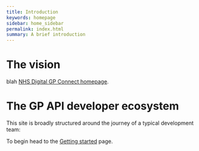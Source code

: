 ```yaml
---
title: Introduction
keywords: homepage
sidebar: home_sidebar
permalink: index.html
summary: A brief introduction
---
```


# The vision #

blah [NHS Digital GP Connect homepage](https://digital.nhs.uk/article/1275/GP-Connect).

# The GP API developer ecosystem #

This site is broadly structured around the journey of a typical development team:

To begin head to the [Getting started](overview_engage.html) page.

